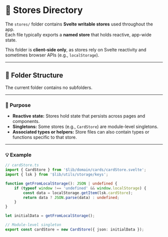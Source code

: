 # 🏪 Stores Directory

The `stores/` folder contains **Svelte writable stores** used throughout the app.  
Each file typically exports a **named store** that holds reactive, app-wide state.

This folder is **client-side only**, as stores rely on Svelte reactivity and sometimes browser APIs (e.g., `localStorage`).

---

## 📂 Folder Structure

The current folder contains no subfolders.

---

### 🎯 Purpose

- **Reactive state:** Stores hold state that persists across pages and components.
- **Singletons:** Some stores (e.g., `CardStore`) are module-level singletons.
- **Associated types or helpers:** Store files can also contain types or functions specific to that store.

---

### 💡 Example

```ts
// cardStore.ts
import { CardStore } from '$lib/domain/cards/cardStore.svelte';
import { lsk } from '$lib/utils/storage/keys';

function getFromLocalStorage(): JSON | undefined {
	if (typeof window !== 'undefined' && window.localStorage) {
		const data = localStorage.getItem(lsk.cardStore);
		return data ? JSON.parse(data) : undefined;
	}
}

let initialData = getFromLocalStorage();

// Module-level singleton
export const cardStore = new CardStore({ json: initialData });
```
